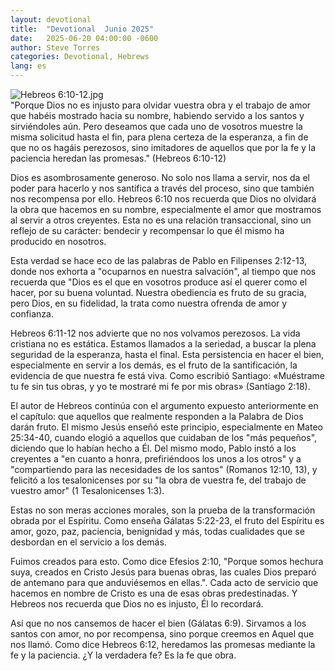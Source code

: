 ```yaml
---
layout: devotional
title:  "Devotional  Junio 2025"
date:   2025-06-20 04:00:00 -0600
author: Steve Torres
categories: Devotional, Hebrews
lang: es
---
```

<img src="https://sitemedia.esteeb.com/file/esteebcomsitemedia/devotional_images/Hebrews/ES-Heb-6_10-12.jpg?raw=true" alt="Hebreos 6:10-12.jpg" style="max-width: 100%; height: auto;">

<div class="scripture">
  "Porque Dios no es injusto para olvidar vuestra obra y el trabajo de amor que habéis mostrado hacia su nombre, habiendo servido a los santos y sirviéndoles aún. Pero deseamos que cada uno de vosotros muestre la misma solicitud hasta el fin, para plena certeza de la esperanza, a fin de que no os hagáis perezosos, sino imitadores de aquellos que por la fe y la paciencia heredan las promesas." (Hebreos 6:10-12)
</div>

Dios es asombrosamente generoso. No solo nos llama a servir, nos da el poder para hacerlo y nos santifica a través del proceso, sino que también nos recompensa por ello. Hebreos 6:10 nos recuerda que Dios no olvidará la obra que hacemos en su nombre, especialmente el amor que mostramos al servir a otros creyentes. Esta no es una relación transaccional, sino un reflejo de su carácter: bendecir y recompensar lo que él mismo ha producido en nosotros.

Esta verdad se hace eco de las palabras de Pablo en Filipenses 2:12-13, donde nos exhorta a "ocuparnos en nuestra salvación", al tiempo que nos recuerda que "Dios es el que en vosotros produce así el querer como el hacer, por su buena voluntad. Nuestra obediencia es fruto de su gracia, pero Dios, en su fidelidad, la trata como nuestra ofrenda de amor y confianza.

Hebreos 6:11-12 nos advierte que no nos volvamos perezosos. La vida cristiana no es estática. Estamos llamados a la seriedad, a buscar la plena seguridad de la esperanza, hasta el final. Esta persistencia en hacer el bien, especialmente en servir a los demás, es el fruto de la santificación, la evidencia de que nuestra fe está viva. Como escribió Santiago: «Muéstrame tu fe sin tus obras, y yo te mostraré mi fe por mis obras» (Santiago 2:18).

El autor de Hebreos continúa con el argumento expuesto anteriormente en el capítulo: que aquellos que realmente responden a la Palabra de Dios darán fruto. El mismo Jesús enseñó este principio, especialmente en Mateo 25:34-40, cuando elogió a aquellos que cuidaban de los "más pequeños", diciendo que lo habían hecho a Él. Del mismo modo, Pablo instó a los creyentes a "en cuanto a honra, prefiriéndoos los unos a los otros" y a "compartiendo para las necesidades de los santos" (Romanos 12:10, 13), y felicitó a los tesalonicenses por su "la obra de vuestra fe, del trabajo de vuestro amor" (1 Tesalonicenses 1:3).

Estas no son meras acciones morales, son la prueba de la transformación obrada por el Espíritu. Como enseña Gálatas 5:22-23, el fruto del Espíritu es amor, gozo, paz, paciencia, benignidad y más, todas cualidades que se desbordan en el servicio a los demás.

Fuimos creados para esto. Como dice Efesios 2:10, "Porque somos hechura suya, creados en Cristo Jesús para buenas obras, las cuales Dios preparó de antemano para que anduviésemos en ellas.". Cada acto de servicio que hacemos en nombre de Cristo es una de esas obras predestinadas. Y Hebreos nos recuerda que Dios no es injusto, Él lo recordará.

Así que no nos cansemos de hacer el bien (Gálatas 6:9). Sirvamos a los santos con amor, no por recompensa, sino porque creemos en Aquel que nos llamó. Como dice Hebreos 6:12, heredamos las promesas mediante la fe y la paciencia. ¿Y la verdadera fe? Es la fe que obra.
